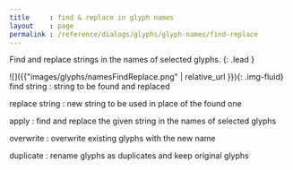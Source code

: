 ```yaml
---
title     : find & replace in glyph names
layout    : page
permalink : /reference/dialogs/glyphs/glyph-names/find-replace
---
```


Find and replace strings in the names of selected glyphs.
{: .lead }


<div class='row'>

<div class='col-sm-4' markdown='1'>
![]({{"images/glyphs/namesFindReplace.png" | relative_url }}){: .img-fluid}
</div>

<div class='col-sm-8' markdown='1'>
find string
: string to be found and replaced

replace string
: new string to be used in place of the found one

apply
: find and replace the given string in the names of selected glyphs

overwrite
: overwrite existing glyphs with the new name

duplicate
: rename glyphs as duplicates and keep original glyphs
</div>

</div>
